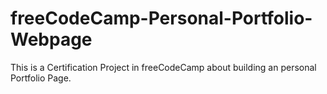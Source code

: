# freeCodeCamp-Personal-Portfolio-Webpage
This is a Certification Project in freeCodeCamp about building an personal Portfolio Page.
